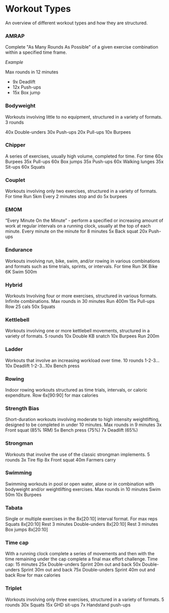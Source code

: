 # Workout Types
An overview of different workout types and how they are structured.

### AMRAP
Complete "As Many Rounds As Possible" of a given exercise combination within a specified time frame.

*Example*

Max rounds in 12 minutes

* 9x Deadlift
* 12x Push-ups
* 15x Box jump

### Bodyweight

Workouts involving little to no equipment, structured in a variety of formats.
3 rounds

40x Double-unders
30x Push-ups
20x Pull-ups
10x Burpees

### Chipper
A series of exercises, usually high volume, completed for time.
For time
60x Burpees
35x Pull-ups
60x Box jumps
35x Push-ups
60x Walking lunges
35x Sit-ups
60x Squats

### Couplet
Workouts involving only two exercises, structured in a variety of formats.
For time
Run 5km
Every 2 minutes stop and do 5x burpees

### EMOM
“Every Minute On the Minute” - perform a specified or increasing amount of work at regular intervals on a running clock, usually at the top of each minute.
Every minute on the minute for 8 minutes
5x Back squat
20x Push-ups

### Endurance
Workouts involving run, bike, swim, and/or rowing in various combinations and formats such as time trials, sprints, or intervals.
For time
Run 3K
Bike 6K
Swim 500m

### Hybrid
Workouts Involving four or more exercises, structured in various formats. Infinite combinations.
Max rounds in 30 minutes
Run 400m
15x Pull-ups
Row 25 cals
50x Squats

### Kettlebell
Workouts involving one or more kettlebell movements, structured in a variety of formats.
5 rounds
10x Double KB snatch
10x Burpees
Run 200m

### Ladder
Workouts that involve an increasing workload over time.
10 rounds
1-2-3…10x Deadlift
1-2-3…10x Bench press

### Rowing
Indoor rowing workouts structured as time trials, intervals, or caloric expenditure.
Row 6x[90:90] for max calories

### Strength Bias
Short-duration workouts involving moderate to high intensity weightlifting, designed to be completed in under 10 minutes.
Max rounds in 9 minutes
3x Front squat (85% 1RM)
5x Bench press (75%)
7x Deadlift (65%)

### Strongman
Workouts that involve the use of the classic strongman implements.
5 rounds
3x Tire flip
8x Front squat
40m Farmers carry

### Swimming
Swimming workouts in pool or open water, alone or in combination with bodyweight and/or weightlifting exercises.
Max rounds in 10 minutes
Swim 50m
10x Burpees

### Tabata
Single or multiple exercises in the 8x[20:10] interval format.
For max reps
Squats 8x[20:10]
Rest 3 minutes
Double-unders 8x[20:10]
Rest 3 minutes
Box jumps 8x[20:10]

### Time cap
With a running clock complete a series of movements and then with the time remaining under the cap complete a final max effort challenge.
Time cap: 15 minutes
25x Double-unders
Sprint 20m out and back
50x Double-unders
Sprint 30m out and back
75x Double-unders
Sprint 40m out and back
Row for max calories

### Triplet
Workouts involving only three exercises, structured in a variety of formats.
5 rounds
30x Squats
15x GHD sit-ups
7x Handstand push-ups
